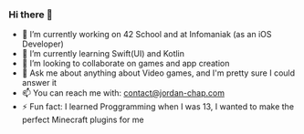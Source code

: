 ### Hi there 👋

<!--
**lebojo/LeBojo** is a ✨ _special_ ✨ repository because its `README.md` (this file) appears on your GitHub profile.

Here are some ideas to get you started:
-->

- 🔭 I’m currently working on 42 School and at Infomaniak (as an iOS Developer)
- 🌱 I’m currently learning Swift(UI) and Kotlin
- 👯 I’m looking to collaborate on games and app creation
- 💬 Ask me about anything about Video games, and I'm pretty sure I could answer it
- 📫 You can reach me with: contact@jordan-chap.com
- ⚡ Fun fact: I learned Proggramming when I was 13, I wanted to make the perfect Minecraft plugins for me

